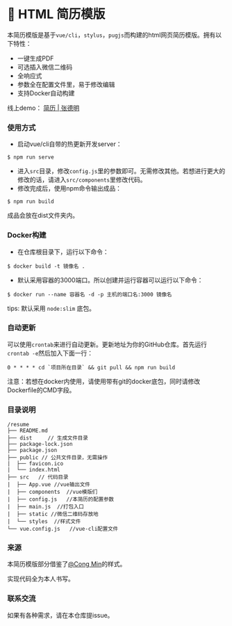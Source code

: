 # 📑 HTML 简历模版

本简历模版是基于`vue/cli`，`stylus`，`pugjs`而构建的html网页简历模版。拥有以下特性：

- 一键生成PDF
- 可选插入微信二维码
- 全响应式
- 参数全在配置文件里，易于修改编辑
- 支持Docker自动构建



线上demo： [简历 | 张德明](https://www.coderming.com/resume/)

 

### 使用方式

- 启动vue/cli自带的热更新开发server：

```
$ npm run serve
```

- 进入`src`目录，修改`config.js`里的参数即可。无需修改其他。若想进行更大的修改的话，请进入`src/components`里修改代码。
- 修改完成后，使用npm命令输出成品：

```
$ npm run build
```

成品会放在dist文件夹内。

### Docker构建
- 在仓库根目录下，运行以下命令：

```
$ docker build -t 镜像名 .
```

- 默认采用容器的3000端口。所以创建并运行容器可以运行以下命令：

```
$ docker run --name 容器名 -d -p 主机的端口名:3000 镜像名
```

tips: 默认采用 `node:slim` 底包。

### 自动更新

可以使用`crontab`来进行自动更新。更新地址为你的GitHub仓库。首先运行`crontab -e`然后加入下面一行：

```shell
0 * * * * cd `项目所在目录` && git pull && npm run build
```

注意：若想在docker内使用，请使用带有git的docker底包，同时请修改Dockerfile的CMD字段。


### 目录说明

```
/resume
├── README.md
├── dist     // 生成文件目录
├── package-lock.json
├── package.json
├── public // 公共文件目录，无需操作
|  ├── favicon.ico
|  └── index.html
├── src   // 代码目录
|  ├── App.vue //vue输出文件
|  ├── components  //vue模版们
|  ├── config.js   //本简历的配置参数
|  ├── main.js  //打包入口
|  ├── static //微信二维码存放地
|  └── styles  //样式文件
└── vue.config.js   //vue-cli配置文件
```



### 来源

本简历模版部分借鉴了[@Cong Min](https://github.com/mcc108/resume)的样式。

实现代码全为本人书写。



### 联系交流

如果有各种需求，请在本仓库提issue。